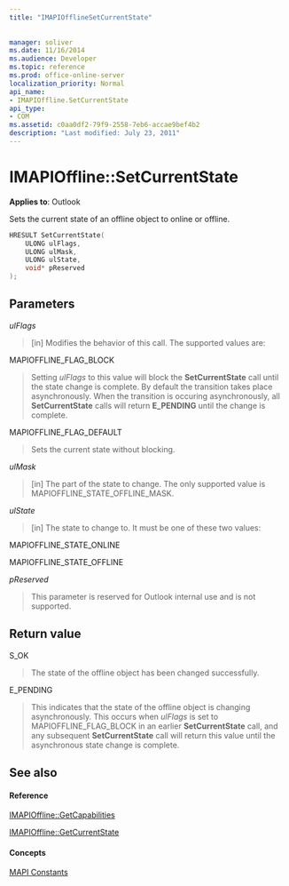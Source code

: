 ```yaml
---
title: "IMAPIOfflineSetCurrentState"
 
 
manager: soliver
ms.date: 11/16/2014
ms.audience: Developer
ms.topic: reference
ms.prod: office-online-server
localization_priority: Normal
api_name:
- IMAPIOffline.SetCurrentState
api_type:
- COM
ms.assetid: c0aa0df2-79f9-2558-7eb6-accae9bef4b2
description: "Last modified: July 23, 2011"
---
```


# IMAPIOffline::SetCurrentState

  
  
**Applies to**: Outlook 
  
Sets the current state of an offline object to online or offline.
  
```cpp
HRESULT SetCurrentState( 
    ULONG ulFlags, 
    ULONG ulMask, 
    ULONG ulState, 
    void* pReserved 
);
```

## Parameters

 _ulFlags_
  
> [in] Modifies the behavior of this call. The supported values are:
    
MAPIOFFLINE_FLAG_BLOCK
  
> Setting  _ulFlags_ to this value will block the **SetCurrentState** call until the state change is complete. By default the transition takes place asynchronously. When the transition is occuring asynchronously, all **SetCurrentState** calls will return **E_PENDING** until the change is complete. 
    
MAPIOFFLINE_FLAG_DEFAULT
  
> Sets the current state without blocking.
    
 _ulMask_
  
> [in] The part of the state to change. The only supported value is MAPIOFFLINE_STATE_OFFLINE_MASK.
    
 _ulState_
  
> [in] The state to change to. It must be one of these two values:
    
MAPIOFFLINE_STATE_ONLINE
  
> 
    
MAPIOFFLINE_STATE_OFFLINE
  
> 
    
 _pReserved_
  
> This parameter is reserved for Outlook internal use and is not supported. 
    
## Return value

S_OK
  
> The state of the offline object has been changed successfully.
    
E_PENDING
  
> This indicates that the state of the offline object is changing asynchronously. This occurs when  _ulFlags_ is set to MAPIOFFLINE_FLAG_BLOCK in an earlier **SetCurrentState** call, and any subsequent **SetCurrentState** call will return this value until the asynchronous state change is complete. 
    
## See also

#### Reference

[IMAPIOffline::GetCapabilities](imapioffline-getcapabilities.md)
  
[IMAPIOffline::GetCurrentState](imapioffline-getcurrentstate.md)
#### Concepts

[MAPI Constants](mapi-constants.md)

